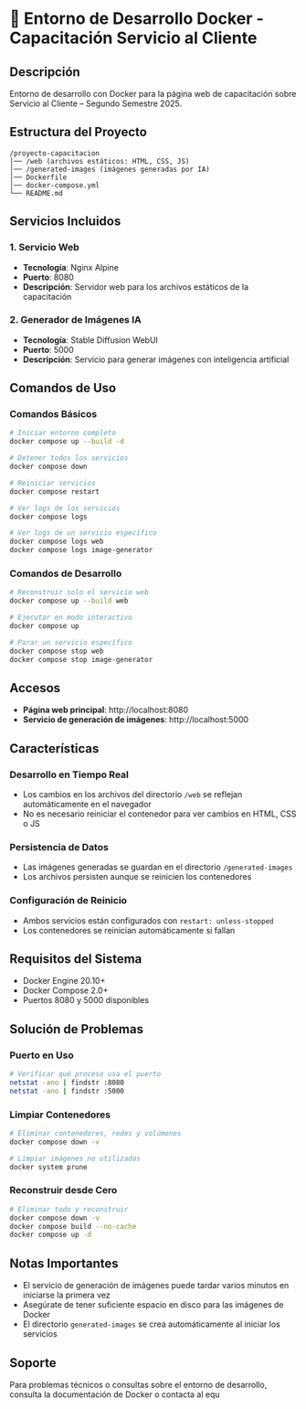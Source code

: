 # 🐳 Entorno de Desarrollo Docker - Capacitación Servicio al Cliente

## Descripción
Entorno de desarrollo con Docker para la página web de capacitación sobre Servicio al Cliente – Segundo Semestre 2025.

## Estructura del Proyecto
```
/proyecto-capacitacion
│── /web (archivos estáticos: HTML, CSS, JS)
│── /generated-images (imágenes generadas por IA)
│── Dockerfile
│── docker-compose.yml
└── README.md
```

## Servicios Incluidos

### 1. Servicio Web
- **Tecnología**: Nginx Alpine
- **Puerto**: 8080
- **Descripción**: Servidor web para los archivos estáticos de la capacitación

### 2. Generador de Imágenes IA
- **Tecnología**: Stable Diffusion WebUI
- **Puerto**: 5000
- **Descripción**: Servicio para generar imágenes con inteligencia artificial

## Comandos de Uso

### Comandos Básicos
```bash
# Iniciar entorno completo
docker compose up --build -d

# Detener todos los servicios
docker compose down

# Reiniciar servicios
docker compose restart

# Ver logs de los servicios
docker compose logs

# Ver logs de un servicio específico
docker compose logs web
docker compose logs image-generator
```

### Comandos de Desarrollo
```bash
# Reconstruir solo el servicio web
docker compose up --build web

# Ejecutar en modo interactivo
docker compose up

# Parar un servicio específico
docker compose stop web
docker compose stop image-generator
```

## Accesos

- **Página web principal**: http://localhost:8080
- **Servicio de generación de imágenes**: http://localhost:5000

## Características

### Desarrollo en Tiempo Real
- Los cambios en los archivos del directorio `/web` se reflejan automáticamente en el navegador
- No es necesario reiniciar el contenedor para ver cambios en HTML, CSS o JS

### Persistencia de Datos
- Las imágenes generadas se guardan en el directorio `/generated-images`
- Los archivos persisten aunque se reinicien los contenedores

### Configuración de Reinicio
- Ambos servicios están configurados con `restart: unless-stopped`
- Los contenedores se reinician automáticamente si fallan

## Requisitos del Sistema

- Docker Engine 20.10+
- Docker Compose 2.0+
- Puertos 8080 y 5000 disponibles

## Solución de Problemas

### Puerto en Uso
```bash
# Verificar qué proceso usa el puerto
netstat -ano | findstr :8080
netstat -ano | findstr :5000
```

### Limpiar Contenedores
```bash
# Eliminar contenedores, redes y volúmenes
docker compose down -v

# Limpiar imágenes no utilizadas
docker system prune
```

### Reconstruir desde Cero
```bash
# Eliminar todo y reconstruir
docker compose down -v
docker compose build --no-cache
docker compose up -d
```

## Notas Importantes

- El servicio de generación de imágenes puede tardar varios minutos en iniciarse la primera vez
- Asegúrate de tener suficiente espacio en disco para las imágenes de Docker
- El directorio `generated-images` se crea automáticamente al iniciar los servicios

## Soporte

Para problemas técnicos o consultas sobre el entorno de desarrollo, consulta la documentación de Docker o contacta al equ